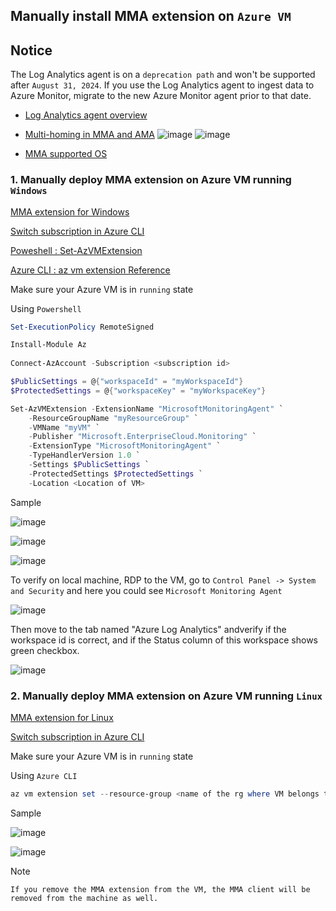 ## Manually install MMA extension on `Azure VM`
## Notice
The Log Analytics agent is on a `deprecation path` and won't be supported after `August 31, 2024`. If you use the Log Analytics agent to ingest data to Azure Monitor, migrate to the new Azure Monitor agent prior to that date.
* [Log Analytics agent overview](https://learn.microsoft.com/en-us/azure/azure-monitor/agents/log-analytics-agent)
* [Multi-homing in MMA and AMA](https://learn.microsoft.com/en-us/azure/sentinel/ama-migrate#gap-analysis-between-agents)
![image](https://user-images.githubusercontent.com/96930989/220602245-b1e2022f-bed6-4c00-af55-c8d994ba5cbc.png)
![image](https://user-images.githubusercontent.com/96930989/220602315-8f271d51-ad18-40ca-91b5-6a92595a87a1.png)

* [MMA supported OS](https://learn.microsoft.com/en-us/azure/azure-monitor/agents/agents-overview#supported-operating-systems)

### 1. Manually deploy MMA extension on Azure VM running `Windows`
[MMA extension for Windows](https://learn.microsoft.com/en-us/azure/virtual-machines/extensions/oms-windows?toc=%2Fazure%2Fazure-monitor%2Ftoc.json#powershell-deployment)

[Switch subscription in Azure CLI](https://learn.microsoft.com/en-us/cli/azure/manage-azure-subscriptions-azure-cli#change-the-active-subscription)

[Poweshell : Set-AzVMExtension](https://learn.microsoft.com/en-us/powershell/module/az.compute/set-azvmextension?view=azps-9.2.0)

[Azure CLI : az vm extension Reference](https://learn.microsoft.com/en-us/cli/azure/vm/extension?view=azure-cli-latest)

Make sure your Azure VM is in `running` state

Using `Powershell`
```powershell
Set-ExecutionPolicy RemoteSigned

Install-Module Az
  
Connect-AzAccount -Subscription <subscription id>

$PublicSettings = @{"workspaceId" = "myWorkspaceId"}
$ProtectedSettings = @{"workspaceKey" = "myWorkspaceKey"}

Set-AzVMExtension -ExtensionName "MicrosoftMonitoringAgent" `
    -ResourceGroupName "myResourceGroup" `
    -VMName "myVM" `
    -Publisher "Microsoft.EnterpriseCloud.Monitoring" `
    -ExtensionType "MicrosoftMonitoringAgent" `
    -TypeHandlerVersion 1.0 `
    -Settings $PublicSettings `
    -ProtectedSettings $ProtectedSettings `
    -Location <Location of VM>
```

Sample

![image](https://user-images.githubusercontent.com/96930989/211575414-8800a998-4ece-47fc-98d9-ac6eef9c12fa.png)

![image](https://user-images.githubusercontent.com/96930989/211575464-1bef01bc-995e-46a7-b9e3-e4fe78fed93f.png)

![image](https://user-images.githubusercontent.com/96930989/211575553-ffab9ace-1093-4bb7-91a2-75c175ddbac1.png)

To verify on local machine, RDP to the VM, go to `Control Panel -> System and Security` and here you could see `Microsoft Monitoring Agent`

![image](https://user-images.githubusercontent.com/96930989/212033799-9fb7eec1-4179-4de4-8c7f-901c709694c8.png)

Then move to the tab named "Azure Log Analytics" andverify if the workspace id is correct, and if the Status column of this workspace shows green checkbox.

![image](https://user-images.githubusercontent.com/96930989/212016538-d5f340f2-aef0-40b9-857b-6e5a99112199.png)


### 2. Manually deploy MMA extension on Azure VM running `Linux`
[MMA extension for Linux](https://learn.microsoft.com/en-us/azure/virtual-machines/extensions/oms-linux?toc=%2Fazure%2Fazure-monitor%2Ftoc.json)

[Switch subscription in Azure CLI](https://learn.microsoft.com/en-us/cli/azure/manage-azure-subscriptions-azure-cli#change-the-active-subscription)

Make sure your Azure VM is in `running` state

Using `Azure CLI`
```powershell
az vm extension set --resource-group <name of the rg where VM belongs to> --vm-name <name of VM> --name OmsAgentForLinux --publisher Microsoft.EnterpriseCloud.Monitoring --protected-settings '{"workspaceKey":"myWorkspaceKey"}' --settings '{"workspaceId":"myWorkspaceId","skipDockerProviderInstall": true}' --version 1.13
```
Sample

![image](https://user-images.githubusercontent.com/96930989/211572995-01220bed-d43f-4b73-8914-7abf208cd09c.png)

![image](https://user-images.githubusercontent.com/96930989/211573097-676a1207-d0cf-46b0-b7c7-5d5403d979a7.png)

Note
```
If you remove the MMA extension from the VM, the MMA client will be removed from the machine as well.
```
